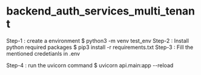 # backend_auth_services_multi_tenant

Step-1 : create a environment 
        $ python3 -m venv test_env
Step-2 : Install python required packages
        $ pip3 install -r requirements.txt
Step-3 : Fill the mentioned credetianls in .env

Step-4 : run the uvicorn command
        $ uvicorn api.main:app --reload